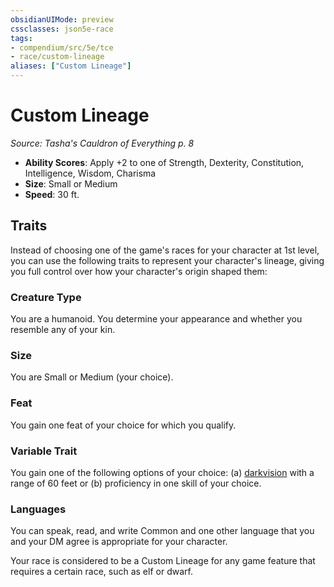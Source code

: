 ```yaml
---
obsidianUIMode: preview
cssclasses: json5e-race
tags:
- compendium/src/5e/tce
- race/custom-lineage
aliases: ["Custom Lineage"]
---
```

# Custom Lineage
*Source: Tasha's Cauldron of Everything p. 8*  

- **Ability Scores**: Apply +2 to one of Strength, Dexterity, Constitution, Intelligence, Wisdom, Charisma
- **Size**: Small or Medium
- **Speed**: 30 ft.

## Traits

Instead of choosing one of the game's races for your character at 1st level, you can use the following traits to represent your character's lineage, giving you full control over how your character's origin shaped them:

### Creature Type

You are a humanoid. You determine your appearance and whether you resemble any of your kin.

### Size

You are Small or Medium (your choice).

### Feat

You gain one feat of your choice for which you qualify.

### Variable Trait

You gain one of the following options of your choice: (a) [darkvision](Mechanics/Rules/senses.md#Darkvision) with a range of 60 feet or (b) proficiency in one skill of your choice.

### Languages

You can speak, read, and write Common and one other language that you and your DM agree is appropriate for your character.

Your race is considered to be a Custom Lineage for any game feature that requires a certain race, such as elf or dwarf.